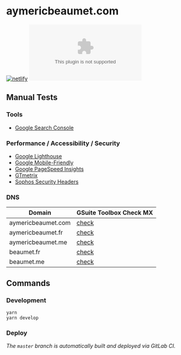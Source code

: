 # aymericbeaumet.com

[![netlify](https://img.shields.io/netlify/82402a7d-5965-4054-b479-56f241526b47?style=flat-square&logo=netlify)](https://aymericbeaumet.com)
[![github](https://img.shields.io/github/issues/aymericbeaumet/aymericbeaumet.com?style=flat-square&logo=github)](https://github.com/aymericbeaumet/aymericbeaumet.com/issues)

## Manual Tests

### Tools

- [Google Search Console](https://search.google.com/search-console?resource_id=https%3A%2F%2Faymericbeaumet.com%2F)

### Performance / Accessibility / Security

- [Google Lighthouse](https://lighthouse-dot-webdotdevsite.appspot.com/lh/html?url=https://aymericbeaumet.com)
- [Google Mobile-Friendly](https://search.google.com/test/mobile-friendly?url=https://aymericbeaumet.com)
- [Google PageSpeed Insights](https://developers.google.com/speed/pagespeed/insights/?url=https%3A%2F%2Faymericbeaumet.com)
- [GTmetrix](https://gtmetrix.com/reports/aymericbeaumet.com/0dYIusp6)
- [Sophos Security Headers](https://securityheaders.com/?q=https%3A%2F%2Faymericbeaumet.com&followRedirects=on)

### DNS

| Domain             | GSuite Toolbox Check MX                                                                             |
| ------------------ | --------------------------------------------------------------------------------------------------- |
| aymericbeaumet.com | [check](https://toolbox.googleapps.com/apps/checkmx/check?domain=aymericbeaumet.com&dkim_selector=) |
| aymericbeaumet.fr  | [check](https://toolbox.googleapps.com/apps/checkmx/check?domain=aymericbeaumet.fr&dkim_selector=)  |
| aymericbeaumet.me  | [check](https://toolbox.googleapps.com/apps/checkmx/check?domain=aymericbeaumet.me&dkim_selector=)  |
| beaumet.fr         | [check](https://toolbox.googleapps.com/apps/checkmx/check?domain=beaumet.fr&dkim_selector=)         |
| beaumet.me         | [check](https://toolbox.googleapps.com/apps/checkmx/check?domain=beaumet.me&dkim_selector=)         |

## Commands

### Development

```
yarn
yarn develop
```

### Deploy

_The `master` branch is automatically built and deployed via GitLab CI._

